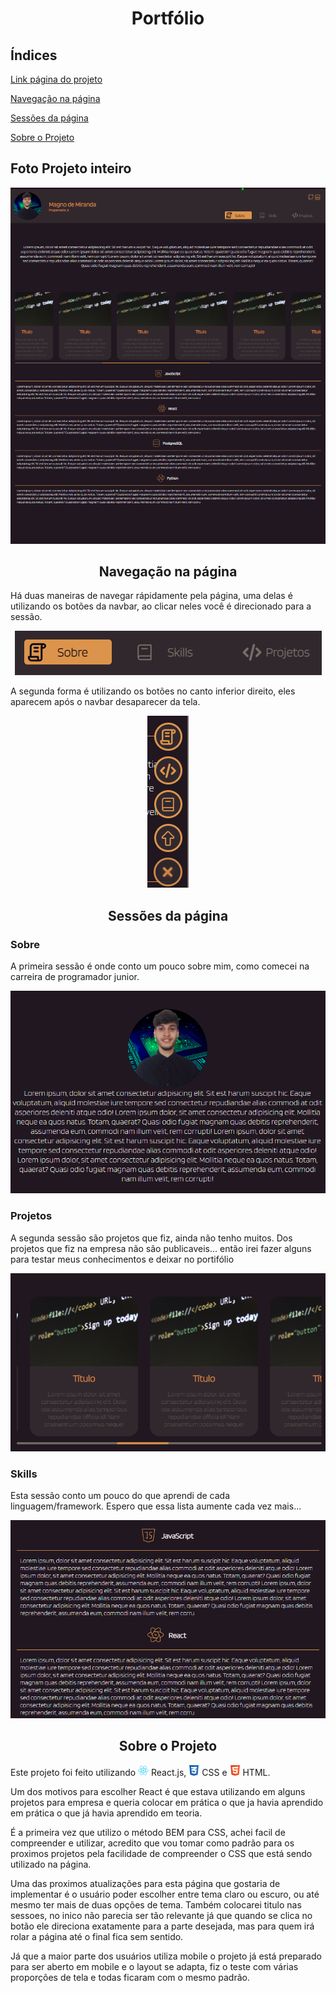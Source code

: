 <h1 style="text-align: center;">Portfólio</h1>

<h2>Índices</h2>
<p><a href="https://magnomf.github.io/portfolio/">Link página do projeto</a></p>
<p><a href="#navegacao">Navegação na página</a></p>
<p><a href="#sessoes">Sessões da página</a></p>
<p><a href="#sobre_o_projeto">Sobre o Projeto</a></p>

<h2>Foto Projeto inteiro</h2>
<p style="text-align: center;">
<img src="./imgReadme/foto_projeto_todo.png">
</p>

<h2 id="navegacao" style="text-align: center;">Navegação na página</h2>

<p>Há duas maneiras de navegar rápidamente pela página, uma delas é utilizando os botões da navbar, ao clicar neles você é direcionado para a sessão.</p>
<p style="text-align: center;">
<img src="./imgReadme/botoes_navbar.png">
</p>

<p>A segunda forma é utilizando os botões no canto inferior direito, eles aparecem após o navbar desaparecer da tela.</p>

<p style="text-align: center;">
<img src="./imgReadme/navbar_lateral.png">
</p>

<h2 id="sessoes" style="text-align: center;">Sessões da página</h2>

<h3>Sobre</h3>
<p>A primeira sessão é onde conto um pouco sobre mim, como comecei na carreira de programador junior.</p>
<p style="text-align: center;">
<img src="./imgReadme/sessao_1.png">
</p>

<h3>Projetos</h3>
<p>A segunda sessão são projetos que fiz,  ainda não tenho muitos. 
Dos projetos que fiz na empresa não são publicaveis... então irei fazer alguns para testar meus conhecimentos e deixar no portifólio</p>
<p style="text-align: center;">
<img src="./imgReadme/sessao_2.png">
</p>

<h3>Skills</h3>
<p>Esta sessão conto um pouco do que aprendi de cada linguagem/framework. Espero que essa lista aumente cada vez mais...</p>
<p style="text-align: center;">
<img src="./imgReadme/sessao_3.png">
</p>

<h2 id="sobre_o_projeto" style="text-align: center;">Sobre o Projeto</h2>
<p>Este projeto foi feito utilizando <img style="height: 17px" src="./imgReadme/react_icon.svg"> React.js,  <img style="height: 17px" src="./imgReadme/css_icon.svg"> CSS e <img style="height: 17px" src="./imgReadme/html_icon.svg"> HTML.</p>
<p>Um dos motivos para escolher React é que estava utilizando em alguns projetos para empresa e queria colocar em prática o que ja havia aprendido em prática o que já havia aprendido em teoria.</p>

<p>É a primeira vez que utilizo o método BEM para CSS, achei facil de compreender e utilizar, acredito que vou tomar como padrão para os proximos projetos pela facilidade de compreender o CSS que está sendo utilizado na página.</p>

<p>Uma das proximos atualizações para esta página que gostaria de implementar é o usuário poder escolher entre tema claro ou escuro, ou até mesmo ter mais de duas opções de tema. Também colocarei titulo nas sessoes, no inico não parecia ser tão relevante já que quando se clica no botão ele direciona exatamente para a parte desejada, mas para quem irá rolar a página até o final fica sem sentido.</p>

<p>Já que a maior parte dos usuários utiliza mobile o projeto já está preparado para ser aberto em mobile e o layout se adapta, fiz o teste com várias proporções de tela e todas ficaram com o mesmo padrão.</p>
